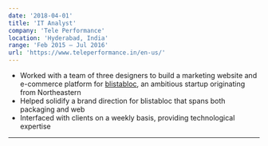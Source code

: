 ```yaml
---
date: '2018-04-01'
title: 'IT Analyst'
company: 'Tele Performance'
location: 'Hyderabad, India'
range: 'Feb 2015 – Jul 2016'
url: 'https://www.teleperformance.in/en-us/'
---
```


- Worked with a team of three designers to build a marketing website and e-commerce platform for [blistabloc](https://blistabloc.com), an ambitious startup originating from Northeastern
- Helped solidify a brand direction for blistabloc that spans both packaging and web
- Interfaced with clients on a weekly basis, providing technological expertise

---
